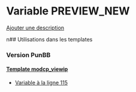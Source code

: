 # Variable PREVIEW_NEW
[Ajouter une description](https://fa-tvars.appspot.com/PREVIEW_NEW)

n## Utilisations dans les templates

### Version PunBB

#### [Template modcp_viewip](punbb/modcp_viewip.md)
* [Variable à la ligne 115](../punbb/modcp_viewip.tpl#L115)